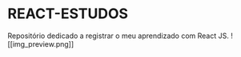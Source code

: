 # REACT-ESTUDOS
Repositório dedicado a registrar o meu aprendizado com React JS.
![[img_preview.png]]